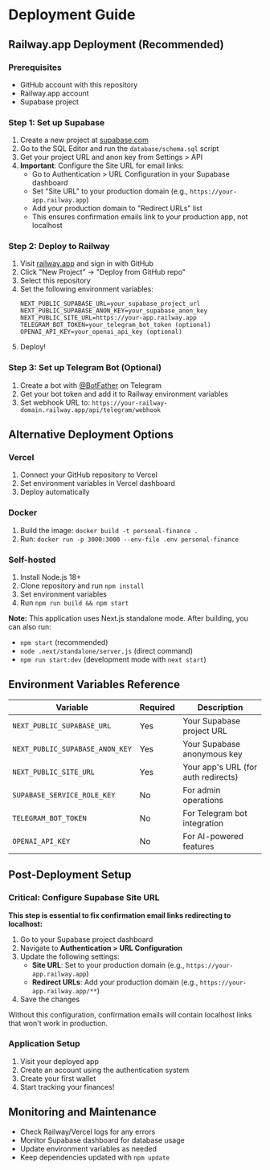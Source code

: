# Deployment Guide

## Railway.app Deployment (Recommended)

### Prerequisites
- GitHub account with this repository
- Railway.app account
- Supabase project

### Step 1: Set up Supabase
1. Create a new project at [supabase.com](https://supabase.com)
2. Go to the SQL Editor and run the `database/schema.sql` script
3. Get your project URL and anon key from Settings > API
4. **Important**: Configure the Site URL for email links:
   - Go to Authentication > URL Configuration in your Supabase dashboard
   - Set "Site URL" to your production domain (e.g., `https://your-app.railway.app`)
   - Add your production domain to "Redirect URLs" list
   - This ensures confirmation emails link to your production app, not localhost

### Step 2: Deploy to Railway
1. Visit [railway.app](https://railway.app) and sign in with GitHub
2. Click "New Project" → "Deploy from GitHub repo"
3. Select this repository
4. Set the following environment variables:
   ```
   NEXT_PUBLIC_SUPABASE_URL=your_supabase_project_url
   NEXT_PUBLIC_SUPABASE_ANON_KEY=your_supabase_anon_key
   NEXT_PUBLIC_SITE_URL=https://your-app.railway.app
   TELEGRAM_BOT_TOKEN=your_telegram_bot_token (optional)
   OPENAI_API_KEY=your_openai_api_key (optional)
   ```
5. Deploy!

### Step 3: Set up Telegram Bot (Optional)
1. Create a bot with [@BotFather](https://t.me/botfather) on Telegram
2. Get your bot token and add it to Railway environment variables
3. Set webhook URL to: `https://your-railway-domain.railway.app/api/telegram/webhook`

## Alternative Deployment Options

### Vercel
1. Connect your GitHub repository to Vercel
2. Set environment variables in Vercel dashboard
3. Deploy automatically

### Docker
1. Build the image: `docker build -t personal-finance .`
2. Run: `docker run -p 3000:3000 --env-file .env personal-finance`

### Self-hosted
1. Install Node.js 18+
2. Clone repository and run `npm install`
3. Set environment variables
4. Run `npm run build && npm start`

**Note:** This application uses Next.js standalone mode. After building, you can also run:
- `npm start` (recommended) 
- `node .next/standalone/server.js` (direct command)
- `npm run start:dev` (development mode with `next start`)

## Environment Variables Reference

| Variable | Required | Description |
|----------|----------|-------------|
| `NEXT_PUBLIC_SUPABASE_URL` | Yes | Your Supabase project URL |
| `NEXT_PUBLIC_SUPABASE_ANON_KEY` | Yes | Your Supabase anonymous key |
| `NEXT_PUBLIC_SITE_URL` | Yes | Your app's URL (for auth redirects) |
| `SUPABASE_SERVICE_ROLE_KEY` | No | For admin operations |
| `TELEGRAM_BOT_TOKEN` | No | For Telegram bot integration |
| `OPENAI_API_KEY` | No | For AI-powered features |

## Post-Deployment Setup

### Critical: Configure Supabase Site URL

**This step is essential to fix confirmation email links redirecting to localhost:**

1. Go to your Supabase project dashboard
2. Navigate to **Authentication > URL Configuration**
3. Update the following settings:
   - **Site URL**: Set to your production domain (e.g., `https://your-app.railway.app`)
   - **Redirect URLs**: Add your production domain (e.g., `https://your-app.railway.app/**`)
4. Save the changes

Without this configuration, confirmation emails will contain localhost links that won't work in production.

### Application Setup

1. Visit your deployed app
2. Create an account using the authentication system
3. Create your first wallet
4. Start tracking your finances!

## Monitoring and Maintenance

- Check Railway/Vercel logs for any errors
- Monitor Supabase dashboard for database usage
- Update environment variables as needed
- Keep dependencies updated with `npm update`